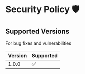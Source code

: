 # Security Policy 🛡️

## Supported Versions 

For bug fixes and vulnerabilities

| Version | Supported          |
| ------- | ------------------ |
| 1.0.0   | :white_check_mark: |
